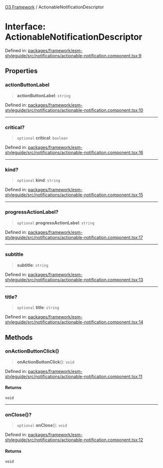 [O3 Framework](../API.md) / ActionableNotificationDescriptor

# Interface: ActionableNotificationDescriptor

Defined in: [packages/framework/esm-styleguide/src/notifications/actionable-notification.component.tsx:9](https://github.com/UjjawalPrabhat/openmrs-esm-core/blob/main/packages/framework/esm-styleguide/src/notifications/actionable-notification.component.tsx#L9)

## Properties

### actionButtonLabel

> **actionButtonLabel**: `string`

Defined in: [packages/framework/esm-styleguide/src/notifications/actionable-notification.component.tsx:10](https://github.com/UjjawalPrabhat/openmrs-esm-core/blob/main/packages/framework/esm-styleguide/src/notifications/actionable-notification.component.tsx#L10)

***

### critical?

> `optional` **critical**: `boolean`

Defined in: [packages/framework/esm-styleguide/src/notifications/actionable-notification.component.tsx:16](https://github.com/UjjawalPrabhat/openmrs-esm-core/blob/main/packages/framework/esm-styleguide/src/notifications/actionable-notification.component.tsx#L16)

***

### kind?

> `optional` **kind**: `string`

Defined in: [packages/framework/esm-styleguide/src/notifications/actionable-notification.component.tsx:15](https://github.com/UjjawalPrabhat/openmrs-esm-core/blob/main/packages/framework/esm-styleguide/src/notifications/actionable-notification.component.tsx#L15)

***

### progressActionLabel?

> `optional` **progressActionLabel**: `string`

Defined in: [packages/framework/esm-styleguide/src/notifications/actionable-notification.component.tsx:17](https://github.com/UjjawalPrabhat/openmrs-esm-core/blob/main/packages/framework/esm-styleguide/src/notifications/actionable-notification.component.tsx#L17)

***

### subtitle

> **subtitle**: `string`

Defined in: [packages/framework/esm-styleguide/src/notifications/actionable-notification.component.tsx:13](https://github.com/UjjawalPrabhat/openmrs-esm-core/blob/main/packages/framework/esm-styleguide/src/notifications/actionable-notification.component.tsx#L13)

***

### title?

> `optional` **title**: `string`

Defined in: [packages/framework/esm-styleguide/src/notifications/actionable-notification.component.tsx:14](https://github.com/UjjawalPrabhat/openmrs-esm-core/blob/main/packages/framework/esm-styleguide/src/notifications/actionable-notification.component.tsx#L14)

## Methods

### onActionButtonClick()

> **onActionButtonClick**(): `void`

Defined in: [packages/framework/esm-styleguide/src/notifications/actionable-notification.component.tsx:11](https://github.com/UjjawalPrabhat/openmrs-esm-core/blob/main/packages/framework/esm-styleguide/src/notifications/actionable-notification.component.tsx#L11)

#### Returns

`void`

***

### onClose()?

> `optional` **onClose**(): `void`

Defined in: [packages/framework/esm-styleguide/src/notifications/actionable-notification.component.tsx:12](https://github.com/UjjawalPrabhat/openmrs-esm-core/blob/main/packages/framework/esm-styleguide/src/notifications/actionable-notification.component.tsx#L12)

#### Returns

`void`
